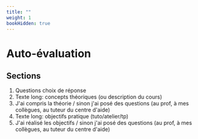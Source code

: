 ```yaml
---
title: ""
weight: 1
bookHidden: true
---
```


# Auto-évaluation

## Sections

1. Questions choix de réponse
1. Texte long: concepts théoriques (ou description du cours)
1. J'ai compris la théorie / sinon j'ai posé des questions (au prof, à mes collègues, au tuteur du centre d'aide)
1. Texte long: objectifs pratique (tuto/atelier/tp)
1. J'ai réalisé les objectifs / sinon j'ai posé des questions (au prof, à mes collègues, au tuteur du centre d'aide)


